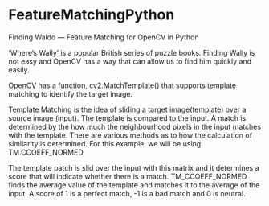 # FeatureMatchingPython
Finding Waldo — Feature Matching for OpenCV in Python

‘Where’s Wally’ is a popular British series of puzzle books. Finding Wally is not easy and OpenCV has a way that can allow us to find him quickly and easily.

OpenCV has a function, cv2.MatchTemplate() that supports template matching to identify the target image.

Template Matching is the idea of sliding a target image(template) over a source image (input). The template is compared to the input. A match is determined by the how much the neighbourhood pixels in the input matches with the template.
There are various methods as to how the calculation of similarity is determined. For this example, we will be using TM.CCOEFF_NORMED



The template patch is slid over the input with this matrix and it determines a score that will indicate whether there is a match. TM_CCOEFF_NORMED finds the average value of the template and matches it to the average of the input. A score of 1 is a perfect match, -1 is a bad match and 0 is neutral.
